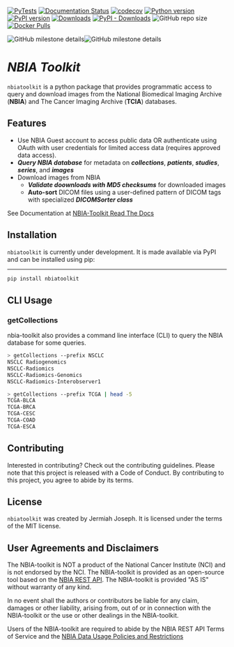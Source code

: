 
[![PyTests](https://github.com/jjjermiah/nbia-toolkit/actions/workflows/main.yml/badge.svg)](https://github.com/jjjermiah/nbia-toolkit/actions/workflows/main.yml)
[![Documentation Status](https://readthedocs.org/projects/nbia-toolkit/badge/?version=latest)](https://nbia-toolkit.readthedocs.io/en/latest/?badge=latest)
[![codecov](https://codecov.io/gh/jjjermiah/nbia-toolkit/graph/badge.svg?token=JKREY71D0R)](https://codecov.io/gh/jjjermiah/nbia-toolkit)
[![Python version](https://img.shields.io/pypi/pyversions/nbiatoolkit.svg)](https://img.shields.io/pypi/pyversions/nbiatoolkit.svg)
[![PyPI version](https://badge.fury.io/py/nbiatoolkit.svg)](https://badge.fury.io/py/nbiatoolkit)
[![Downloads](https://static.pepy.tech/badge/nbiatoolkit)](https://pepy.tech/project/nbiatoolkit)
[![PyPI - Downloads](https://img.shields.io/pypi/dm/nbiatoolkit.svg?label=pypi%20downloads)](https://pypi.org/project/nbiatoolkit/)
![GitHub repo size](https://img.shields.io/github/repo-size/jjjermiah/nbia-toolkit)
[![Docker Pulls](https://img.shields.io/docker/pulls/jjjermiah/nbiatoolkit)](https://hub.docker.com/r/jjjermiah/nbiatoolkit)



![GitHub milestone details](https://img.shields.io/github/milestones/progress-percent/jjjermiah/nbia-toolkit/1?style=flat-square&label=1.0.0%20Stable%20Release%20Milestone&link=https%3A%2F%2Fgithub.com%2Fjjjermiah%2Fnbia-toolkit%2Fmilestone%2F1)![GitHub milestone details](https://img.shields.io/github/milestones/progress/jjjermiah/nbia-toolkit/1?style=flat-square&label=%20&link=https%3A%2F%2Fgithub.com%2Fjjjermiah%2Fnbia-toolkit%2Fmilestone%2F1)


# *NBIA Toolkit*
`nbiatoolkit` is a python package that provides programmatic access to query and download images from the National Biomedical Imaging Archive (**NBIA**) and The Cancer Imaging Archive (**TCIA**) databases.

## Features
- Use NBIA Guest account to access public data OR authenticate using OAuth with user credentials for limited access data (requires approved data access).
- ***Query NBIA database*** for metadata on ***collections***, ***patients***, ***studies***, ***series***, and ***images***
- Download images from NBIA
  - ***Validate doownloads with MD5 checksums*** for downloaded images
  - **Auto-sort** DICOM files using a user-defined pattern of DICOM tags with specialized ***DICOMSorter class***

See Documentation at [NBIA-Toolkit Read The Docs](https://nbia-toolkit.readthedocs.io/en/latest/)


## Installation

`nbiatoolkit` is currently under development.
It is made available via PyPI and can be installed using pip:
****
```bash
pip install nbiatoolkit
```

## CLI Usage

### getCollections
nbia-toolkit also provides a command line interface (CLI) to query the NBIA database for some queries.
``` bash
> getCollections --prefix NSCLC
NSCLC Radiogenomics
NSCLC-Radiomics
NSCLC-Radiomics-Genomics
NSCLC-Radiomics-Interobserver1

> getCollections --prefix TCGA | head -5
TCGA-BLCA
TCGA-BRCA
TCGA-CESC
TCGA-COAD
TCGA-ESCA
```


## Contributing

Interested in contributing? Check out the contributing guidelines. Please note that this project is released with a Code of Conduct. By contributing to this project, you agree to abide by its terms.

## License

`nbiatoolkit` was created by Jermiah Joseph. It is licensed under the terms of the MIT license.

## User Agreements and Disclaimers
The NBIA-toolkit is NOT a product of the National Cancer Institute (NCI) and is not endorsed by the NCI.
The NBIA-toolkit is provided as an open-source tool based on the [NBIA REST API](https://wiki.cancerimagingarchive.net/display/Public/NBIA+Advanced+REST+API+Guide).
The NBIA-toolkit is provided "AS IS" without warranty of any kind.

In no event shall the authors or contributors be liable for any claim, damages or other liability, arising from, out of or in connection with the NBIA-toolkit or the use or other dealings in the NBIA-toolkit.

Users of the NBIA-toolkit are required to abide by the NBIA REST API Terms of Service and the [NBIA Data Usage Policies and Restrictions](https://www.cancerimagingarchive.net/data-usage-policies-and-restrictions/)
